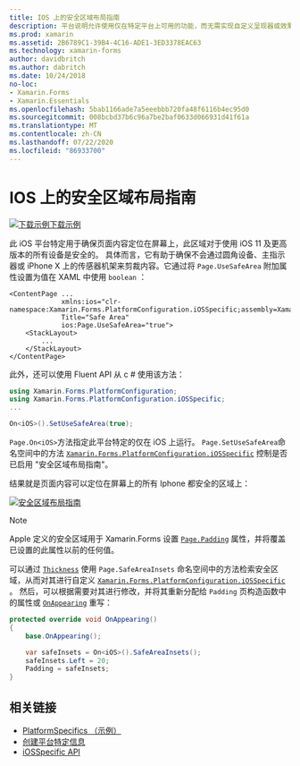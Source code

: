 ```yaml
---
title: IOS 上的安全区域布局指南
description: 平台说明允许使用仅在特定平台上可用的功能，而无需实现自定义呈现器或效果。 本文介绍如何使用特定于 iOS 平台的，确保页面内容定位在屏幕上，此区域对于使用 iOS 11 及更高版本的所有设备是安全的。
ms.prod: xamarin
ms.assetid: 2B6789C1-39B4-4C16-ADE1-3ED3378EAC63
ms.technology: xamarin-forms
author: davidbritch
ms.author: dabritch
ms.date: 10/24/2018
no-loc:
- Xamarin.Forms
- Xamarin.Essentials
ms.openlocfilehash: 5bab1166ade7a5eeebbb720fa48f6116b4ec95d0
ms.sourcegitcommit: 008bcbd37b6c96a7be2baf0633d066931d41f61a
ms.translationtype: MT
ms.contentlocale: zh-CN
ms.lasthandoff: 07/22/2020
ms.locfileid: "86933700"
---
```

# <a name="safe-area-layout-guide-on-ios"></a>IOS 上的安全区域布局指南

[![下载示例](~/media/shared/download.png)下载示例](https://docs.microsoft.com/samples/xamarin/xamarin-forms-samples/userinterface-platformspecifics)

此 iOS 平台特定用于确保页面内容定位在屏幕上，此区域对于使用 iOS 11 及更高版本的所有设备是安全的。 具体而言，它有助于确保不会通过圆角设备、主指示器或 iPhone X 上的传感器机架来剪裁内容。它通过将 `Page.UseSafeArea` 附加属性设置为值在 XAML 中使用 `boolean` ：

```xaml
<ContentPage ...
             xmlns:ios="clr-namespace:Xamarin.Forms.PlatformConfiguration.iOSSpecific;assembly=Xamarin.Forms.Core"
             Title="Safe Area"
             ios:Page.UseSafeArea="true">
    <StackLayout>
        ...
    </StackLayout>
</ContentPage>
```

此外，还可以使用 Fluent API 从 c # 使用该方法：

```csharp
using Xamarin.Forms.PlatformConfiguration;
using Xamarin.Forms.PlatformConfiguration.iOSSpecific;
...

On<iOS>().SetUseSafeArea(true);
```

`Page.On<iOS>`方法指定此平台特定的仅在 iOS 上运行。 `Page.SetUseSafeArea`命名空间中的方法 [`Xamarin.Forms.PlatformConfiguration.iOSSpecific`](xref:Xamarin.Forms.PlatformConfiguration.iOSSpecific) 控制是否已启用 "安全区域布局指南"。

结果就是页面内容可以定位在屏幕上的所有 Iphone 都安全的区域上：

[![安全区域布局指南](page-safe-area-images/safe-area-layout.png)](page-safe-area-images/safe-area-layout-large.png#lightbox "安全区域布局指南")

> [!NOTE]
> Apple 定义的安全区域用于 Xamarin.Forms 设置 [`Page.Padding`](xref:Xamarin.Forms.Page.Padding) 属性，并将覆盖已设置的此属性以前的任何值。

可以通过 [`Thickness`](xref:Xamarin.Forms.Thickness) 使用 `Page.SafeAreaInsets` 命名空间中的方法检索安全区域，从而对其进行自定义 [`Xamarin.Forms.PlatformConfiguration.iOSSpecific`](xref:Xamarin.Forms.PlatformConfiguration.iOSSpecific) 。 然后，可以根据需要对其进行修改，并将其重新分配给 `Padding` 页构造函数中的属性或 [`OnAppearing`](xref:Xamarin.Forms.Page.OnAppearing) 重写：

```csharp
protected override void OnAppearing()
{
    base.OnAppearing();

    var safeInsets = On<iOS>().SafeAreaInsets();
    safeInsets.Left = 20;
    Padding = safeInsets;
}
```

## <a name="related-links"></a>相关链接

- [PlatformSpecifics （示例）](https://docs.microsoft.com/samples/xamarin/xamarin-forms-samples/userinterface-platformspecifics)
- [创建平台特定信息](~/xamarin-forms/platform/platform-specifics/index.md#creating-platform-specifics)
- [iOSSpecific API](xref:Xamarin.Forms.PlatformConfiguration.iOSSpecific)
